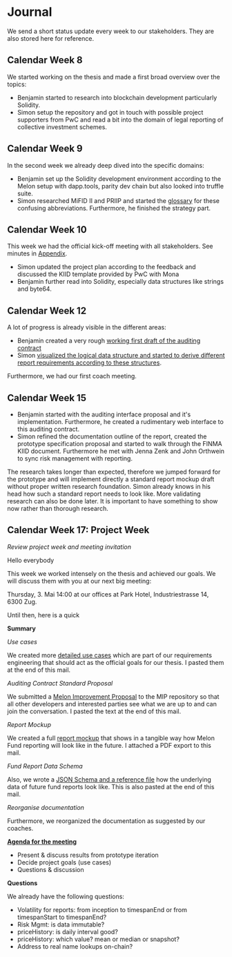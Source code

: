 # Journal

We send a short status update every week to our stakeholders. They are also stored here for reference.

## Calendar Week 8

We started working on the thesis and made a first broad overview over the topics:

* Benjamin started to research into blockchain development particularly Solidity.
* Simon setup the repository and got in touch with possible project supporters from PwC and read a bit into the domain of legal reporting of collective investment schemes.

## Calendar Week 9

In the second week we already deep dived into the specific domains:

* Benjamin set up the Solidity development environment according to the Melon setup with dapp.tools, parity dev chain but also looked into truffle suite.
* Simon researched MiFID II and PRIIP and started the [glossary](https://github.com/melonproject/reporting-thesis/blob/master/docs/GLOSSARY.md) for these confusing abbreviations. Furthermore, he finished the strategy part.

## Calendar Week 10

This week we had the official kick-off meeting with all stakeholders. See minutes in [Appendix](https://schmidsi.gitbooks.io/melon-reporting/content/Appendix.html).

* Simon updated the project plan according to the feedback and discussed the KIID template provided by PwC with Mona
* Benjamin further read into Solidity, especially data structures like strings and byte64.

## Calendar Week 12

A lot of progress is already visible in the different areas:

* Benjamin created a very rough [working first draft of the auditing contract](https://github.com/melonproject/reporting-thesis/blob/f3da136beab45b6683dda5ec4001f5415c877870/packages/contracts/Auditing.sol)
* Simon [visualized the logical data structure and started to derive different report requirements according to these structures](https://melonproject.github.io/reporting-thesis/02-research/).

Furthermore, we had our first coach meeting.

## Calendar Week 15

* Benjamin started with the auditing interface proposal and it's implementation. Furthermore, he created a rudimentary web interface to this auditing contract.
* Simon refined the documentation outline of the report, created the prototype specification proposal and started to walk through the FINMA KIID document. Furthermore he met with Jenna Zenk and John Orthwein to sync risk management with reporting.

The research takes longer than expected, therefore we jumped forward for the prototype and will implement directly a standard report mockup draft without proper written research foundation. Simon already knows in his head how such a standard report needs to look like. More validating research can also be done later. It is important to have something to show now rather than thorough research.

## Calendar Week 17: Project Week

_Review project week and meeting invitation_

Hello everybody

This week we worked intensely on the thesis and achieved our goals. We will discuss them with you at our next big meeting:

Thursday, 3. Mai 14:00 at our offices at Park Hotel, Industriestrasse 14, 6300 Zug.

Until then, here is a quick

**Summary**

_Use cases_

We created more [detailed use cases](/thesis/03-analysis/UseCases.html) which are part of our requirements engineering that should act as the official goals for our thesis. I pasted them at the end of this mail.

_Auditing Contract Standard Proposal_

We submitted a [Melon Improvement Proposal](https://github.com/melonproject/MIP/issues/1) to the MIP repository so that all other developers and interested parties see what we are up to and can join the conversation. I pasted the text at the end of this mail.

_Report Mockup_

We created a full [report mockup](/assets/Melon-Report-Mockup-v1.pdf) that shows in a tangible way how Melon Fund reporting will look like in the future. I attached a PDF export to this mail.

_Fund Report Data Schema_

Also, we wrote a [JSON Schema and a reference file](/thesis/04-solution/FundReportDataSchema.html) how the underlying data of future fund reports look like. This is also pasted at the end of this mail.

_Reorganise documentation_

Furthermore, we reorganized the documentation as suggested by our coaches.

[**Agenda for the meeting**](/appendix/E-minutes/)

* Present & discuss results from prototype iteration
* Decide project goals (use cases)
* Questions & discussion

**Questions**

We already have the following questions:

* Volatility for reports: from inception to timespanEnd or from timespanStart to timespanEnd?
* Risk Mgmt: is data immutable?
* priceHistory: is daily interval good?
* priceHistory: which value? mean or median or snapshot?
* Address to real name lookups on-chain?
